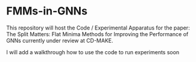 # FMMs-in-GNNs

This repository will host the Code / Experimental Apparatus for the paper:
The Split Matters: Flat Minima Methods for Improving the Performance of GNNs
currently under review at CD-MAKE.

I will add a walkthrough how to use the code to run experiments soon
